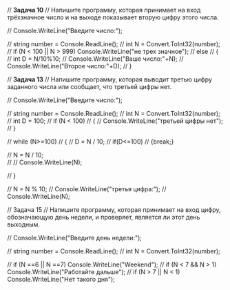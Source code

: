 // **Задача 10**
// Напишите программу, которая принимает на вход трёхзначное число и на выходе показывает вторую цифру этого числа.

// Console.WriteLine("Введите число:");

// string number = Console.ReadLine();
// int N = Convert.ToInt32(number);
// if (N < 100 || N > 999) Console.WriteLine("не трех значное");
// else
// {
// int D = N/10%10;
// Console.WriteLine("Ваше число:"+N);
// Console.WriteLine("Второе число:"+D);
// }


// **Задача 13**
// Напишите программу, которая выводит третью цифру заданного числа или сообщает, что третьей цифры нет.

// Console.WriteLine("Введите число:");

// string number = Console.ReadLine();
// int N = Convert.ToInt32(number);
// int D = 100;
// if (N < 100)
// {
//     Console.WriteLine("третьей цифры нет");
// }
    
// while (N>=100)
// {
//     D = N / 10;
//     if(D<=100)
//     {break;}
    
//     N = N / 10;    
//     // Console.WriteLine(N);
    
// }

// N = N % 10;
// Console.WriteLine("третья цифра:");
// Console.WriteLine(N);



// Задача 15
// Напишите программу, которая принимает на вход цифру, обозначающую день недели, и проверяет, является ли этот день выходным.

// Console.WriteLine("Введите день недели:");

// string number = Console.ReadLine();
// int N = Convert.ToInt32(number);


//     if (N ==6 || N ==7) Console.WriteLine("Weekend");
//     if (N < 7 && N > 1) Console.WriteLine("Работайте дальше");
//     if (N > 7 || N < 1) Console.WriteLine("Нет такого дня");
